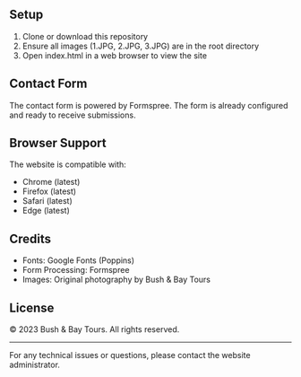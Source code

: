 
## Setup

1. Clone or download this repository
2. Ensure all images (1.JPG, 2.JPG, 3.JPG) are in the root directory
3. Open index.html in a web browser to view the site

## Contact Form

The contact form is powered by Formspree. The form is already configured and ready to receive submissions.

## Browser Support

The website is compatible with:
- Chrome (latest)
- Firefox (latest)
- Safari (latest)
- Edge (latest)

## Credits

- Fonts: Google Fonts (Poppins)
- Form Processing: Formspree
- Images: Original photography by Bush & Bay Tours

## License

© 2023 Bush & Bay Tours. All rights reserved.

---

For any technical issues or questions, please contact the website administrator.
